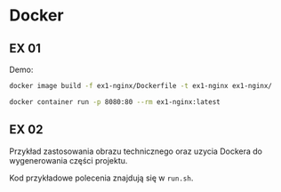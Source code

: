 # Docker

## EX 01

Demo:

```bash
docker image build -f ex1-nginx/Dockerfile -t ex1-nginx ex1-nginx/
```

```bash
docker container run -p 8080:80 --rm ex1-nginx:latest
```

## EX 02

Przykład zastosowania obrazu technicznego oraz uzycia Dockera do wygenerowania części projektu.

Kod przykładowe polecenia znajdują się w `run.sh`.

